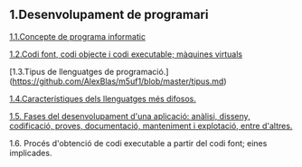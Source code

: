 ## 1.Desenvolupament de programari

[1.1.Concepte de programa informatic](https://github.com/AlexBlas/m5uf1/blob/master/programa_informatic.md)

[1.2.Codi font, codi objecte i codi executable; màquines virtuals](https://github.com/AlexBlas/m5uf1/blob/master/codi_font.md)

[1.3.Tipus de llenguatges de programació.] (https://github.com/AlexBlas/m5uf1/blob/master/tipus.md)
 
[1.4.Característiques dels llenguatges més difosos.](https://github.com/AlexBlas/m5uf1/edit/master/paradigmes.md)

[1.5. Fases del desenvolupament d'una aplicació: anàlisi, disseny, codificació, proves, documentació, manteniment i explotació, entre d'altres.](https://github.com/AlexBlas/m5uf1/blob/master/difosos.md)
 
1.6. Procés d'obtenció de codi executable a partir del codi font; eines implicades.
  


  
